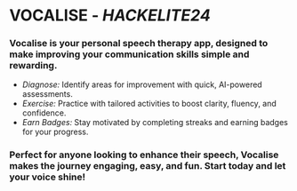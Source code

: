 # VOCALISE - *HACKELITE24*
### Vocalise is your personal speech therapy app, designed to make improving your communication skills simple and rewarding.

- *Diagnose:* Identify areas for improvement with quick, AI-powered assessments.
- *Exercise:* Practice with tailored activities to boost clarity, fluency, and confidence.
- *Earn Badges:* Stay motivated by completing streaks and earning badges for your progress.

### Perfect for anyone looking to enhance their speech, Vocalise makes the journey engaging, easy, and fun. Start today and let your voice shine!
